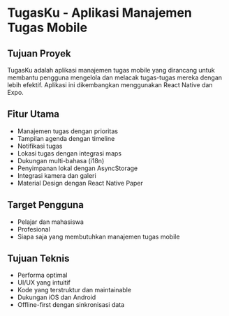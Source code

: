 # TugasKu - Aplikasi Manajemen Tugas Mobile

## Tujuan Proyek
TugasKu adalah aplikasi manajemen tugas mobile yang dirancang untuk membantu pengguna mengelola dan melacak tugas-tugas mereka dengan lebih efektif. Aplikasi ini dikembangkan menggunakan React Native dan Expo.

## Fitur Utama
- Manajemen tugas dengan prioritas
- Tampilan agenda dengan timeline
- Notifikasi tugas
- Lokasi tugas dengan integrasi maps
- Dukungan multi-bahasa (i18n)
- Penyimpanan lokal dengan AsyncStorage
- Integrasi kamera dan galeri
- Material Design dengan React Native Paper

## Target Pengguna
- Pelajar dan mahasiswa
- Profesional
- Siapa saja yang membutuhkan manajemen tugas mobile

## Tujuan Teknis
- Performa optimal
- UI/UX yang intuitif
- Kode yang terstruktur dan maintainable
- Dukungan iOS dan Android
- Offline-first dengan sinkronisasi data 